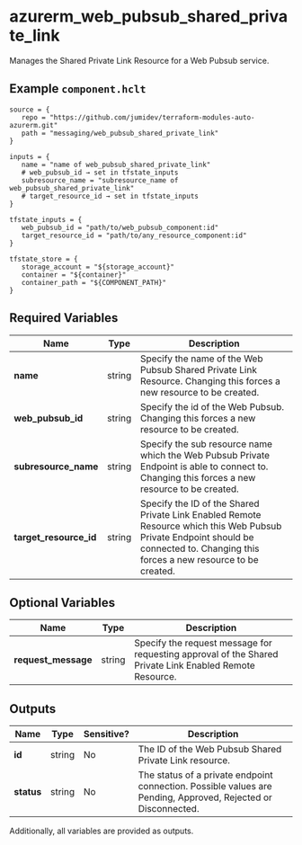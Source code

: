 # azurerm_web_pubsub_shared_private_link

Manages the Shared Private Link Resource for a Web Pubsub service.

## Example `component.hclt`

```hcl
source = {
   repo = "https://github.com/jumidev/terraform-modules-auto-azurerm.git" 
   path = "messaging/web_pubsub_shared_private_link" 
}

inputs = {
   name = "name of web_pubsub_shared_private_link" 
   # web_pubsub_id → set in tfstate_inputs
   subresource_name = "subresource_name of web_pubsub_shared_private_link" 
   # target_resource_id → set in tfstate_inputs
}

tfstate_inputs = {
   web_pubsub_id = "path/to/web_pubsub_component:id" 
   target_resource_id = "path/to/any_resource_component:id" 
}

tfstate_store = {
   storage_account = "${storage_account}" 
   container = "${container}" 
   container_path = "${COMPONENT_PATH}" 
}

```

## Required Variables

| Name | Type |  Description |
| ---- | --------- |  ----------- |
| **name** | string |  Specify the name of the Web Pubsub Shared Private Link Resource. Changing this forces a new resource to be created. | 
| **web_pubsub_id** | string |  Specify the id of the Web Pubsub. Changing this forces a new resource to be created. | 
| **subresource_name** | string |  Specify the sub resource name which the Web Pubsub Private Endpoint is able to connect to. Changing this forces a new resource to be created. | 
| **target_resource_id** | string |  Specify the ID of the Shared Private Link Enabled Remote Resource which this Web Pubsub Private Endpoint should be connected to. Changing this forces a new resource to be created. | 

## Optional Variables

| Name | Type |  Description |
| ---- | --------- |  ----------- |
| **request_message** | string |  Specify the request message for requesting approval of the Shared Private Link Enabled Remote Resource. | 



## Outputs

| Name | Type | Sensitive? | Description |
| ---- | ---- | --------- | --------- |
| **id** | string | No  | The ID of the Web Pubsub Shared Private Link resource. | 
| **status** | string | No  | The status of a private endpoint connection. Possible values are Pending, Approved, Rejected or Disconnected. | 

Additionally, all variables are provided as outputs.
